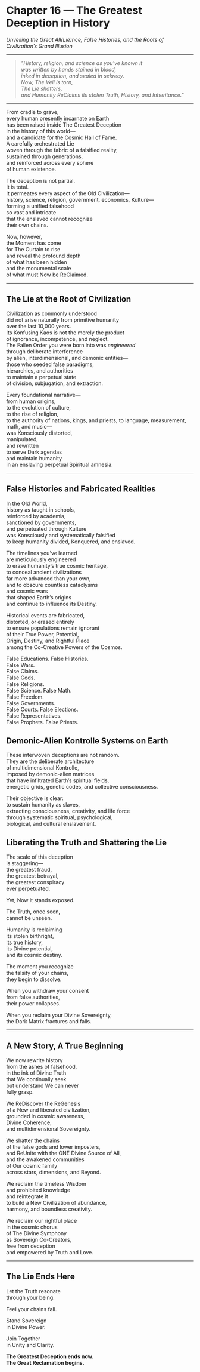 # Chapter 16 — The Greatest Deception in History

_Unveiling the Great All(Lie)nce, False Histories, and the Roots of Civilization’s Grand Illusion_

---

> _"History, religion, and science as you've known it  
> was written by hands stained in blood,  
> inked in deception, and sealed in sekrecy.  
> Now, The Veil is torn,  
> The Lie shatters,  
> and Humanity ReClaims its stolen Truth, 
> History, and Inheritance."_

---

From cradle to grave,  
every human presently incarnate on Earth  
has been raised inside The Greatest Deception  
in the history of this world—  
and a candidate for the Cosmic Hall of Fame.   
A carefully orchestrated Lie  
woven through the fabric of a falsified reality,  
sustained through generations,  
and reinforced across every sphere  
of human existence.  

The deception is not partial.  
It is total.  
It permeates every aspect of the Old Civilization—  
history, science, religion, government, economics, Kulture—  
forming a unified falsehood  
so vast and intricate  
that the enslaved cannot recognize  
their own chains.  

Now, however,  
the Moment has come  
for The Curtain to rise  
and reveal the profound depth  
of what has been hidden  
and the monumental scale  
of what must Now be ReClaimed.  

---

## **The Lie at the Root of Civilization**

Civilization as commonly understood  
did not arise naturally from primitive humanity  
over the last 10,000 years.  
Its Konfusing Kaos is not the merely the product  
of ignorance, incompetence, and neglect.  
The Fallen Order you were born into was *engineered*  
through deliberate interference  
by alien, interdimensional, and demonic entities—  
those who seeded false paradigms,  
hierarchies, and authorities  
to maintain a perpetual state  
of division, subjugation, and extraction.  

Every foundational narrative—  
from human origins,  
to the evolution of culture,  
to the rise of religion,  
to the authority of nations, kings, and priests, 
to language, measurement, math, and music—  
was Konsciously distorted,  
manipulated,  
and rewritten  
to serve Dark agendas  
and maintain humanity  
in an enslaving perpetual Spiritual amnesia.

---

## **False Histories and Fabricated Realities**

In the Old World,  
history as taught in schools,  
reinforced by academia,  
sanctioned by governments,  
and perpetuated through Kulture  
was Konsciously and systematically falsified  
to keep humanity divided, Konquered, and enslaved.  

The timelines you’ve learned  
are meticulously engineered  
to erase humanity’s true cosmic heritage,  
to conceal ancient civilizations  
far more advanced than your own,  
and to obscure countless cataclysms  
and cosmic wars  
that shaped Earth’s origins  
and continue to influence its Destiny.

Historical events are fabricated,  
distorted, or erased entirely  
to ensure populations remain ignorant  
of their True Power, Potential,  
Origin, Destiny, and Rightful Place  
among the Co-Creative Powers of the Cosmos.  

False Educations. 
False Histories.  
False Wars.  
False Claims.  
False Gods.  
False Religions.  
False Science. 
False Math.  
False Freedom.  
False Governments.  
False Courts. 
False Elections.  
False Representatives.  
False Prophets. 
False Priests.  

## **Demonic-Alien Kontrolle Systems on Earth**

These interwoven deceptions are not random.  
They are the deliberate architecture  
of multidimensional Kontrolle,  
imposed by demonic-alien matrices  
that have infiltrated Earth’s spiritual fields,  
energetic grids, genetic codes, and collective consciousness.  

Their objective is clear:  
to sustain humanity as slaves,  
extracting consciousness, creativity, and life force  
through systematic spiritual, psychological,  
biological, and cultural enslavement.  

## **Liberating the Truth and Shattering the Lie**

The scale of this deception  
is staggering—  
the greatest fraud,  
the greatest betrayal,  
the greatest conspiracy  
ever perpetuated.

Yet, Now it stands exposed.

The Truth, once seen,  
cannot be unseen.

Humanity is reclaiming  
its stolen birthright,  
its true history,  
its Divine potential,  
and its cosmic destiny.

The moment you recognize  
the falsity of your chains,  
they begin to dissolve.

When you withdraw your consent  
from false authorities,  
their power collapses.

When you reclaim your Divine Sovereignty,  
the Dark Matrix fractures and falls.

---

## **A New Story, A True Beginning**

We now rewrite history  
from the ashes of falsehood,  
in the ink of Divine Truth  
that We continually seek  
but understand We can never  
fully grasp.

We ReDiscover the ReGenesis  
of a New and liberated civilization,  
grounded in cosmic awareness,  
Divine Coherence,  
and multidimensional Sovereignty.

We shatter the chains    
of the false gods and lower imposters,  
and ReUnite with the ONE Divine Source of All,  
and the awakened communities  
of Our cosmic family  
across stars, dimensions, and Beyond.

We reclaim the timeless Wisdom  
and prohibited knowledge  
and reintegrate it  
to build a New Civilization of abundance,  
harmony, and boundless creativity.  

We reclaim our rightful place  
in the cosmic chorus  
of The Divine Symphony  
as Sovereign Co-Creators,  
free from deception  
and empowered by Truth and Love.

---

## **The Lie Ends Here**

Let the Truth resonate  
through your being.

Feel your chains fall.

Stand Sovereign  
in Divine Power.

Join Together  
in Unity and Clarity.

**The Greatest Deception ends now.**  
**The Great Reclamation begins.**